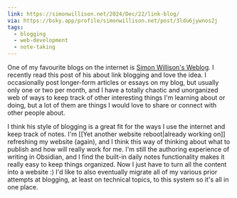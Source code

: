 ```yaml
---
link: https://simonwillison.net/2024/Dec/22/link-blog/
via: https://bsky.app/profile/simonwillison.net/post/3ldu6jywnos2j
tags:
  - blogging
  - web-development
  - note-taking
---
```

One of my favourite blogs on the internet is [Simon Willison's Weblog](https://simonwillison.net). I recently read this post of his about link blogging and love the idea. I occasionally post longer-form articles or essays on my blog, but usually only one or two per month, and I have a totally chaotic and unorganized web of ways to keep track of other interesting things I'm learning about or doing, but a lot of them are things I would love to share or connect with other people about.

I think his style of blogging is a great fit for the ways I use the internet and keep track of notes. I'm [[Yet another website reboot|already working on]] refreshing my website (again), and I think this way of thinking about what to publish and how will really work for me. I'm still the authoring experience of writing in Obsidian, and I find the built-in daily notes functionality makes it really easy to keep things organized. Now I just have to turn all the content into a website :) I'd like to also eventually migrate all of my various prior attempts at blogging, at least on technical topics, to this system so it's all in one place.